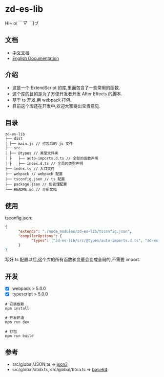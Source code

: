 # zd-es-lib

Hi~ o(_￣ ▽ ￣_)ブ

## 文档

- [中文文档](https://github.com/zhaoyiming0803/zd-es-lib/blob/master/README.md)
- [English Documentation](https://github.com/zhaoyiming0803/zd-es-lib/blob/master/README_en.md)

## 介绍

- 这是一个 ExtendScript 的库,里面包含了一些常用的函数.
- 这个库的目的是为了方便开发者开发 After Effects 的脚本.
- 基于 ts 开发,用 webpack 打包.
- 目前这个库还在开发中,欢迎大家提出宝贵意见.

## 目录

```
zd-es-lib
├── dist
│ ├── main.js // 打包后的 js 文件
├── src
│ ├── @types // 类型文件夹
│ ├   ├── auto-imports.d.ts // 全部的函数声明
│ ├   ├── index.d.ts // 全局的类型声明
├── index.ts // 入口文件
├── webpack // webpack 配置
├── tsconfig.json // ts 配置
├── package.json // 包管理配置
└── README.md // 介绍文档
```

## 使用

tsconfig.json:

```json
{
      "extends": "./node_modules/zd-es-lib/tsconfig.json",
      "compilerOptions": {
            "types": ["zd-es-lib/src/@types/auto-imports.d.ts", "zd-es-lib/src/@types/index.d.ts"]
      }
}
```

写好 ts 配置以后,这个库的所有函数和变量会变成全局的,不需要 import.

## 开发

- [x] webpack > 5.0.0
- [x] typescript > 5.0.0

```
# 安装依赖
npm install

# 开发环境
npm run dev

# 打包
npm run build
```

## 参考

- src/global/JSON.ts => [json2](https://github.com/douglascrockford/JSON-js)
- src/global/atob.ts, src/global/btoa.ts => [base64](https://github.com/davidchambers/Base64.js)
